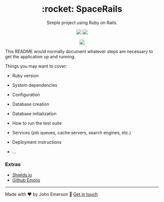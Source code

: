 <h1 align="center">:rocket: SpaceRails</h1>
<p align="center">Simple project using Ruby on Rails.</p>

<p align="center">
  <a aria-label="Versão do Ruby">
    <img src="https://img.shields.io/badge/ruby-2.6.6-informational?logo=ruby" />
  </a>
  <a aria-label="Versão do Rails">
    <img src="https://img.shields.io/badge/rails-6.0.2.2-informational?logo=rails" />
  </a>
</p>

<p align="center">
  <img src="https://user-images.githubusercontent.com/43749971/80768437-ca737500-8b20-11ea-803e-48ee45c26524.png"></img>
</p>

This README would normally document whatever steps are necessary to get the
application up and running.

Things you may want to cover:

* Ruby version

* System dependencies

* Configuration

* Database creation

* Database initialization

* How to run the test suite

* Services (job queues, cache servers, search engines, etc.)

* Deployment instructions

* ...


### Extras
- [Shields.io](https://shields.io/)
- [Github Emojis](https://gist.github.com/rxaviers/7360908)

---

Made with ♥ by John Emerson :wave: [Get in touch](https://johnemerson1406.github.io/linktree)
